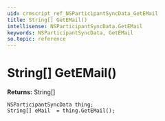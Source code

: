 ```yaml
---
uid: crmscript_ref_NSParticipantSyncData_GetEMail
title: String[] GetEMail()
intellisense: NSParticipantSyncData.GetEMail
keywords: NSParticipantSyncData, GetEMail
so.topic: reference
---
```


# String[] GetEMail()

**Returns:** String[]

```crmscript
NSParticipantSyncData thing;
String[] eMail  = thing.GetEMail();
```

